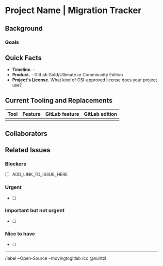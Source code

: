 # Project Name | Migration Tracker
<!-- Please edit this header with your project / organization's name. -->

## Background

<!-- 
Please add information here about why you're planning on migrating. Include any initial announcements that have been made about the decision or status.
-->

### Goals

<!-- What are some of the goals of your migration to GitLab? Delete this section if you don't want to enumerate goals. -->

## Quick Facts

<!-- Please complete as many items in this list as possible. If you're not sure yet, add "TBD" (To be Decided) or "Unknown" -->

 * **Timeline.** - 
 * **Product.** - GitLab Gold/Ultimate or Commnunity Edition
 * **Project's License.** What kind of OSI-approved license does your project use? 

## Current Tooling and Replacements

<!-- 
Please fill in the table to give an overview of your current tooling. Here's a description of what to include in each column:  

- Tool: which tool or platform you are currently using
- Feature: which particular feature you are using in that tool or platform
- GitLab feature: equivalent GitLab feature (the GitLab team can help fill this in, as well as the info in the next column)
- GitLab edition: in which GitLab edition (CE or EE) is this feature available? 

Here's an example of a replacements overview from one of the projects which migrated to GitLab:  https://gitlab.com/gitlab-org/gitlab/-/issues/25657#gitlab-replacements

-->

| Tool | Feature | GitLab feature | GitLab edition |
| --- | --- | --- | --- |
|  |  |  |  |

## Collaborators

<!-- Please add names of collaborators in the format: Name, Title, Role (what will you be helping to do, or how should you be involved), GitLab username -->

## Related Issues

<!-- Add any related issues that are important for your project by adding the title of the issue and a link to it (preferably as an embedded link). You will probably keep editing this section as the migration progresses, so don't worry if it's mostly blank for now. 

Here is an example of what this list might look like once populated: https://gitlab.com/gitlab-org/gitlab-foss/-/issues/55039#outstanding-issues
-->

### Blockers
 * [ ] ADD_LINK_TO_ISSUE_HERE

### Urgent
 * [ ] 

### Important but not urgent
 * [ ] 

### Nice to have
 * [ ] 

 
------

/label ~Open-Source ~movingtogitlab
/cc @nuritzi 